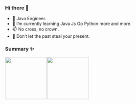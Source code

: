 ### Hi there 👋

- 💼 Java Engineer.
- 🌱 I’m currently learning Java Js Go Python more and more.
- 📫 No cross, no crown.
- 🤔 Don’t let the past steal your present.

### Summary ✨ 
<img align="" height="137px" src="https://github-readme-stats.vercel.app/api?username=wzllby&hide_title=true&hide_border=true&show_icons=true&include_all_commits=true&line_height=21&bg_color=0,EC6C6C,FFD479,FFFC79,73FA79&theme=graywhite&locale=cn" /><img align="" height="137px" src="https://github-readme-stats.vercel.app/api/top-langs/?username=wzllby&hide_title=true&hide_border=true&layout=compact&bg_color=0,73FA79,73FDFF,D783FF&theme=graywhite&locale=cn" />
